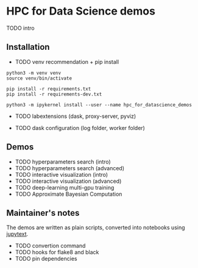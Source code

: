 # HPC for Data Science demos

TODO intro


## Installation

- TODO venv recommendation + pip install
```
python3 -m venv venv
source venv/bin/activate

pip install -r requirements.txt
pip install -r requirements-dev.txt

python3 -m ipykernel install --user --name hpc_for_datascience_demos
```

- TODO labextensions (dask, proxy-server, pyviz)

- TODO dask configuration (log folder, worker folder)


## Demos

- TODO hyperparameters search (intro)
- TODO hyperparameters search (advanced)
- TODO interactive visualization (intro)
- TODO interactive visualization (advanced)
- TODO deep-learning multi-gpu training
- TODO Approximate Bayesian Computation


## Maintainer's notes

The demos are written as plain scripts, converted into notebooks using
[jupytext](https://github.com/mwouts/jupytext).
- TODO convertion command
- TODO hooks for flake8 and black
- TODO pin dependencies
